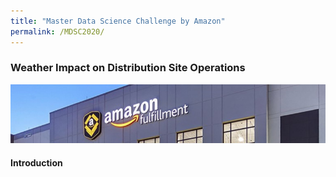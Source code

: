 ```yaml
---
title: "Master Data Science Challenge by Amazon"
permalink: /MDSC2020/
---
```


### Weather Impact on Distribution Site Operations

![banner](assets/images/amazon800.png)

#### Introduction
